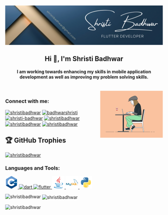 ![logo](https://github.com/ShristiBadhwar/ShristiBadhwar/blob/main/Github_Banner.png)
<h2 align="center">Hi 👋, I'm Shristi Badhwar</h2>
<h4 align="center">I am working towards enhancing my skills in mobile application development as well as improving my problem solving skills.</h4>


<br>

<img align="right" alt="coding" src="https://github.com/ShristiBadhwar/ShristiBadhwar/blob/main/coding_gif.gif" width="200" height="150">

<h3 align="left">Connect with me:</h3>
<p align="left">
<a href="mailto:shristibadhwar@gmail.com" target="blank"><img align="center" src="https://upload.wikimedia.org/wikipedia/commons/7/7e/Gmail_icon_%282020%29.svg" alt="shristibadhwar" height="30" width="40" /></a>  
<a href="https://twitter.com/badhwarshristi" target="blank"><img align="center" src="https://raw.githubusercontent.com/rahuldkjain/github-profile-readme-generator/master/src/images/icons/Social/twitter.svg" alt="badhwarshristi" height="30" width="40" /></a>
<a href="https://linkedin.com/in/shristi-badhwar" target="blank"><img align="center" src="https://raw.githubusercontent.com/rahuldkjain/github-profile-readme-generator/master/src/images/icons/Social/linked-in-alt.svg" alt="shristi-badhwar" height="30" width="40" /></a>
<a href="https://github.com/ShristiBadhwar/" target="blank"><img align="center" src="https://raw.githubusercontent.com/rahuldkjain/github-profile-readme-generator/master/src/images/icons/Social/github.svg" alt="shristibadhwar" height="30" width="40" /></a>
<a href="https://www.hackerrank.com/shristibadhwar" target="blank"><img align="center" src="https://raw.githubusercontent.com/rahuldkjain/github-profile-readme-generator/master/src/images/icons/Social/hackerrank.svg" alt="shristibadhwar" height="30" width="40" /></a>
<a href="https://leetcode.com/Shristi_Badhwar/" target="blank"><img align="center" src="https://raw.githubusercontent.com/rahuldkjain/github-profile-readme-generator/master/src/images/icons/Social/leet-code.svg" alt="shristibadhwar" height="30" width="40" /></a>  
</p>


## 🏆 GitHub Trophies
<p > <a href="https://github.com/ryo-ma/github-profile-trophy"><img src="https://github-profile-trophy.vercel.app/?username=shristibadhwar" alt="shristibadhwar" /></a> </p>


<h3 align="left">Languages and Tools:</h3>
<p align="left"> <a href="https://www.w3schools.com/cpp/" target="_blank" rel="noreferrer"> <img src="https://raw.githubusercontent.com/devicons/devicon/master/icons/cplusplus/cplusplus-original.svg" alt="cplusplus" width="40" height="40"/> </a> <a href="https://dart.dev" target="_blank" rel="noreferrer"> <img src="https://www.vectorlogo.zone/logos/dartlang/dartlang-icon.svg" alt="dart" width="40" height="40"/> </a> <a href="https://flutter.dev" target="_blank" rel="noreferrer"> <img src="https://www.vectorlogo.zone/logos/flutterio/flutterio-icon.svg" alt="flutter" width="40" height="40"/> </a> <a href="https://www.java.com" target="_blank" rel="noreferrer"> <img src="https://raw.githubusercontent.com/devicons/devicon/master/icons/java/java-original.svg" alt="java" width="40" height="40"/> </a> <a href="https://www.mysql.com/" target="_blank" rel="noreferrer"> <img src="https://raw.githubusercontent.com/devicons/devicon/master/icons/mysql/mysql-original-wordmark.svg" alt="mysql" width="40" height="40"/> </a> <a href="https://www.python.org" target="_blank" rel="noreferrer"> <img src="https://raw.githubusercontent.com/devicons/devicon/master/icons/python/python-original.svg" alt="python" width="40" height="40"/> </a> </p>




<p><img align="left" src="https://github-readme-stats.vercel.app/api/top-langs?username=shristibadhwar&show_icons=true&locale=en&layout=compact" alt="shristibadhwar" /></p>

<p>&nbsp;<img align="center" src="https://github-readme-stats.vercel.app/api?username=shristibadhwar&show_icons=true&locale=en" alt="shristibadhwar" /></p>

<p><img align="center" src="https://github-readme-streak-stats.herokuapp.com/?user=shristibadhwar&" alt="shristibadhwar" /></p>
